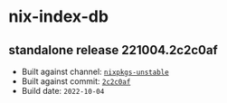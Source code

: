 # nix-index-db
## standalone release 221004.2c2c0af
- Built against channel: [`nixpkgs-unstable`](https://github.com/nixos/nixpkgs/tree/nixpkgs-unstable)
- Built against commit: [`2c2c0af`](https://github.com/NixOS/nixpkgs/commit/2c2c0afe1b5b31ed6a559ec4687b58608fa9069d)
- Build date: `2022-10-04`
